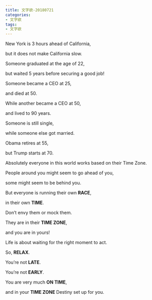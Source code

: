```yaml
---
title: 文字欲-20180721
categories:
- 文字欲
tags:
- 文字欲
---
```



New York is 3 hours ahead of California,

but it does not make California slow.

Someone graduated at the age of 22,

but waited 5 years before securing a good job!

Someone became a CEO at 25,

and died at 50.

While another became a CEO at 50,

and lived to 90 years.

Someone is still single,

while someone else got married.

Obama retires at 55,

but Trump starts at 70.

Absolutely everyone in this world works based on their Time Zone.

People around you might seem to go ahead of you,

some might seem to be behind you.

But everyone is running their own **RACE**, 

in their own **TIME**.

Don’t envy them or mock them.

They are in their **TIME ZONE**, 

and you are in yours!

Life is about waiting for the right moment to act.

So, **RELAX**.

You’re not **LATE**.

You’re not **EARLY**.

You are very much **ON TIME**, 

and in your **TIME ZONE** Destiny set up for you.



